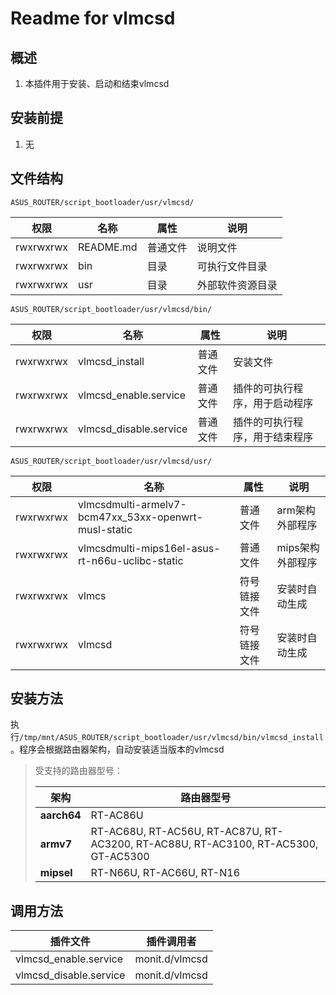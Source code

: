 # Readme for vlmcsd

## 概述

1. 本插件用于安装、启动和结束vlmcsd

## 安装前提

1. 无

## 文件结构

`ASUS_ROUTER/script_bootloader/usr/vlmcsd/`

| 权限      | 名称     | 属性     | 说明   |
| --------- | -------- | -------- | -------- |
| rwxrwxrwx | README.md | 普通文件 | 说明文件 |
| rwxrwxrwx | bin    | 目录     | 可执行文件目录 |
| rwxrwxrwx | usr    | 目录     | 外部软件资源目录 |

`ASUS_ROUTER/script_bootloader/usr/vlmcsd/bin/`

| 权限      | 名称                     | 属性     | 说明                                       |
| --------- | ------------------------ | -------- | ------------------------------------------ |
| rwxrwxrwx | vlmcsd_install         | 普通文件 | 安装文件                       |
| rwxrwxrwx | vlmcsd_enable.service  | 普通文件 | 插件的可执行程序，用于启动程序 |
| rwxrwxrwx | vlmcsd_disable.service | 普通文件 | 插件的可执行程序，用于结束程序 |

`ASUS_ROUTER/script_bootloader/usr/vlmcsd/usr/`

| 权限      | 名称          | 属性     | 说明                 |
| --------- | ------------- | -------- | -------------------- |
| rwxrwxrwx | vlmcsdmulti-armelv7-bcm47xx_53xx-openwrt-musl-static | 普通文件 | arm架构外部程序 |
| rwxrwxrwx | vlmcsdmulti-mips16el-asus-rt-n66u-uclibc-static | 普通文件 | mips架构外部程序 |
| rwxrwxrwx | vlmcs | 符号链接文件 | 安装时自动生成 |
| rwxrwxrwx | vlmcsd | 符号链接文件 | 安装时自动生成 |

## 安装方法

执行`/tmp/mnt/ASUS_ROUTER/script_bootloader/usr/vlmcsd/bin/vlmcsd_install`。程序会根据路由器架构，自动安装适当版本的vlmcsd

   > 受支持的路由器型号：
   >
   > | 架构        | 路由器型号                                                   |
   > | ----------- | ------------------------------------------------------------ |
   > | **aarch64** | RT-AC86U                                                     |
   > | **armv7**   | RT-AC68U, RT-AC56U, RT-AC87U, RT-AC3200, RT-AC88U, RT-AC3100, RT-AC5300, GT-AC5300 |
   > | **mipsel**  | RT-N66U, RT-AC66U, RT-N16                                    |

## 调用方法

| 插件文件               | 插件调用者     |
| ---------------------- | -------------- |
| vlmcsd_enable.service  | monit.d/vlmcsd |
| vlmcsd_disable.service | monit.d/vlmcsd |